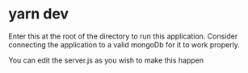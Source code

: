 # yarn dev

Enter this at the root of the directory to run this application.
Consider connecting the application to a valid mongoDb for it to work properly.

You can edit the server.js as you wish to make this happen
